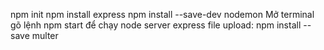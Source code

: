 npm init
npm install express
npm install --save-dev nodemon
Mở terminal gõ lệnh npm start để chạy node server
express file upload: npm install --save multer

